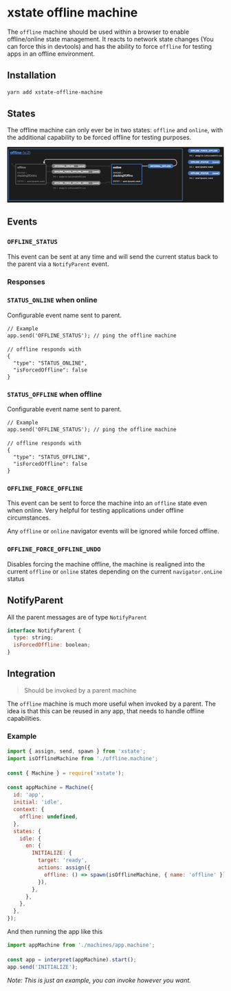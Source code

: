 # xstate offline machine

The `offline` machine should be used within a browser to enable offline/online state management.
It reacts to network state changes (You can force this in devtools) and has the ability to force `offline` for testing apps in an offline environment.

## Installation

```bash
yarn add xstate-offline-machine
```

## States

The offline machine can only ever be in two states: `offline` and `online`, with the additional capability to be forced offline for testing purposes.

![Machine](https://raw.githubusercontent.com/jaetask/xstate-offline-machine/main/docs/machine.png 'Machine')

## Events

### `OFFLINE_STATUS`

This event can be sent at any time and will send the current status back to the parent via a `NotifyParent` event.

### Responses

### `STATUS_ONLINE` when online

Configurable event name sent to parent.

```
// Example
app.send('OFFLINE_STATUS'); // ping the offline machine

// offline responds with
{
  "type": "STATUS_ONLINE",
  "isForcedOffline": false
}
```

### `STATUS_OFFLINE` when offline

Configurable event name sent to parent.

```
// Example
app.send('OFFLINE_STATUS'); // ping the offline machine

// offline responds with
{
  "type": "STATUS_OFFLINE",
  "isForcedOffline": false
}
```

### `OFFLINE_FORCE_OFFLINE`

This event can be sent to force the machine into an `offline` state even when online. Very helpful for testing applications under offline circumstances.

Any `offline` or `online` navigator events will be ignored while forced offline.

### `OFFLINE_FORCE_OFFLINE_UNDO`

Disables forcing the machine offline, the machine is realigned into the current `offline` or `online` states depending on the current `navigator.onLine` status

## NotifyParent

All the parent messages are of type `NotifyParent`

```js
interface NotifyParent {
  type: string;
  isForcedOffline: boolean;
}
```

## Integration

> Should be invoked by a parent machine

The `offline` machine is much more useful when invoked by a parent. The idea is that this can be reused in any app, that needs to handle offline capabilities.

### Example

```js
import { assign, send, spawn } from 'xstate';
import isOfflineMachine from './offline.machine';

const { Machine } = require('xstate');

const appMachine = Machine({
  id: 'app',
  initial: 'idle',
  context: {
    offline: undefined,
  },
  states: {
    idle: {
      on: {
        INITIALIZE: {
          target: 'ready',
          actions: assign({
            offline: () => spawn(isOfflineMachine, { name: 'offline' }),
          }),
        },
      },
    },
  },
});
```

And then running the app like this

```js
import appMachine from './machines/app.machine';

const app = interpret(appMachine).start();
app.send('INITIALIZE');
```

_Note: This is just an example, you can invoke however you want._
